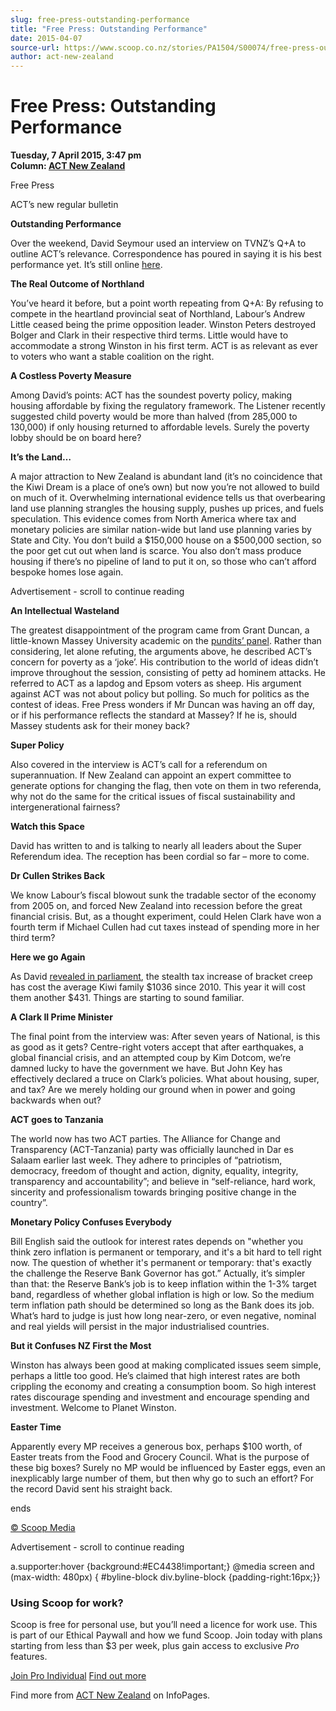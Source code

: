 ```yaml
---
slug: free-press-outstanding-performance
title: "Free Press: Outstanding Performance"
date: 2015-04-07
source-url: https://www.scoop.co.nz/stories/PA1504/S00074/free-press-outstanding-performance.htm
author: act-new-zealand
---
```

Free Press: Outstanding Performance
===================================

**Tuesday, 7 April 2015, 3:47 pm**  
**Column: [ACT New Zealand](https://info.scoop.co.nz/ACT_New_Zealand)**

Free Press

ACT’s new regular bulletin  

**Outstanding Performance**

Over the weekend, David Seymour used an interview on TVNZ’s Q+A to outline ACT’s relevance. Correspondence has poured in saying it is his best performance yet. It’s still online [here](http://www.act.org.nz/sites/all/modules/civicrm/extern/url.php?u=13234&qid=2557412).

**The Real Outcome of Northland**

You’ve heard it before, but a point worth repeating from Q+A: By refusing to compete in the heartland provincial seat of Northland, Labour’s Andrew Little ceased being the prime opposition leader. Winston Peters destroyed Bolger and Clark in their respective third terms. Little would have to accommodate a strong Winston in his first term. ACT is as relevant as ever to voters who want a stable coalition on the right.

**A Costless Poverty Measure**

Among David’s points: ACT has the soundest poverty policy, making housing affordable by fixing the regulatory framework. The Listener recently suggested child poverty would be more than halved (from 285,000 to 130,000) if only housing returned to affordable levels. Surely the poverty lobby should be on board here?

**It’s the Land…**

A major attraction to New Zealand is abundant land (it’s no coincidence that the Kiwi Dream is a place of one’s own) but now you’re not allowed to build on much of it. Overwhelming international evidence tells us that overbearing land use planning strangles the housing supply, pushes up prices, and fuels speculation. This evidence comes from North America where tax and monetary policies are similar nation-wide but land use planning varies by State and City. You don’t build a $150,000 house on a $500,000 section, so the poor get cut out when land is scarce. You also don’t mass produce housing if there’s no pipeline of land to put it on, so those who can’t afford bespoke homes lose again.

Advertisement - scroll to continue reading





**An Intellectual Wasteland**

The greatest disappointment of the program came from Grant Duncan, a little-known Massey University academic on the [pundits’ panel](http://www.act.org.nz/sites/all/modules/civicrm/extern/url.php?u=13235&qid=2557412). Rather than considering, let alone refuting, the arguments above, he described ACT’s concern for poverty as a ‘joke’. His contribution to the world of ideas didn’t improve throughout the session, consisting of petty ad hominem attacks. He referred to ACT as a lapdog and Epsom voters as sheep. His argument against ACT was not about policy but polling. So much for politics as the contest of ideas. Free Press wonders if Mr Duncan was having an off day, or if his performance reflects the standard at Massey? If he is, should Massey students ask for their money back?

**Super Policy**

Also covered in the interview is ACT’s call for a referendum on superannuation. If New Zealand can appoint an expert committee to generate options for changing the flag, then vote on them in two referenda, why not do the same for the critical issues of fiscal sustainability and intergenerational fairness?

**Watch this Space**

David has written to and is talking to nearly all leaders about the Super Referendum idea. The reception has been cordial so far – more to come.

**Dr Cullen Strikes Back**

We know Labour’s fiscal blowout sunk the tradable sector of the economy from 2005 on, and forced New Zealand into recession before the great financial crisis. But, as a thought experiment, could Helen Clark have won a fourth term if Michael Cullen had cut taxes instead of spending more in her third term?

**Here we go Again**

As David [revealed in parliament](http://www.act.org.nz/sites/all/modules/civicrm/extern/url.php?u=13236&qid=2557412), the stealth tax increase of bracket creep has cost the average Kiwi family $1036 since 2010. This year it will cost them another $431. Things are starting to sound familiar.

**A Clark II Prime Minister**

The final point from the interview was: After seven years of National, is this as good as it gets? Centre-right voters accept that after earthquakes, a global financial crisis, and an attempted coup by Kim Dotcom, we’re damned lucky to have the government we have. But John Key has effectively declared a truce on Clark’s policies. What about housing, super, and tax? Are we merely holding our ground when in power and going backwards when out?

**ACT goes to Tanzania**

The world now has two ACT parties. The Alliance for Change and Transparency (ACT-Tanzania) party was officially launched in Dar es Salaam earlier last week. They adhere to principles of “patriotism, democracy, freedom of thought and action, dignity, equality, integrity, transparency and accountability”; and believe in “self-reliance, hard work, sincerity and professionalism towards bringing positive change in the country”.

**Monetary Policy Confuses Everybody**

Bill English said the outlook for interest rates depends on "whether you think zero inflation is permanent or temporary, and it's a bit hard to tell right now. The question of whether it's permanent or temporary: that's exactly the challenge the Reserve Bank Governor has got.” Actually, it’s simpler than that: the Reserve Bank’s job is to keep inflation within the 1-3% target band, regardless of whether global inflation is high or low. So the medium term inflation path should be determined so long as the Bank does its job. What’s hard to judge is just how long near-zero, or even negative, nominal and real yields will persist in the major industrialised countries.

**But it Confuses NZ First the Most**

Winston has always been good at making complicated issues seem simple, perhaps a little too good. He’s claimed that high interest rates are both crippling the economy and creating a consumption boom. So high interest rates discourage spending and investment and encourage spending and investment. Welcome to Planet Winston.

**Easter Time**

Apparently every MP receives a generous box, perhaps $100 worth, of Easter treats from the Food and Grocery Council. What is the purpose of these big boxes? Surely no MP would be influenced by Easter eggs, even an inexplicably large number of them, but then why go to such an effort? For the record David sent his straight back.

  
ends

[© Scoop Media](http://www.scoop.co.nz/about/terms.html)  

Advertisement - scroll to continue reading



a.supporter:hover {background:#EC4438!important;} @media screen and (max-width: 480px) { #byline-block div.byline-block {padding-right:16px;}}

### Using Scoop for work?

Scoop is free for personal use, but you’ll need a licence for work use. This is part of our Ethical Paywall and how we fund Scoop. Join today with plans starting from less than $3 per week, plus gain access to exclusive _Pro_ features.  
  
[Join Pro Individual](https://pro.scoop.co.nz/Individual/?from=ProIn24) [Find out more](https://pro.scoop.co.nz/using-scoop-for-work/?from=ProIn24)

Find more from [ACT New Zealand](https://info.scoop.co.nz/ACT_New_Zealand) on InfoPages.